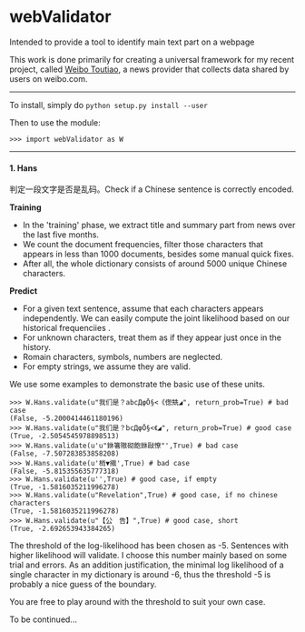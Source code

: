 webValidator
===============================
Intended to provide a tool to identify main text part on a webpage

This work is done primarily for creating a universal framework for my recent project, 
called [Weibo Toutiao](https://play.google.com/store/apps/details?id=com.sina.app.weiboheadline), 
a news provider that collects data shared by users on weibo.com. 

---
To install, simply do `python setup.py install --user`
    
Then to use the module:

    >>> import webValidator as W

---

#### 1. Hans
判定一段文字是否是乱码。Check if a Chinese sentence is correctly encoded. 

**Training**

  - In the 'training' phase, we extract title and summary part from news over the 
    last five months. 
  - We count the document frequencies, filter those characters that appears in 
    less than 1000 documents, besides some manual quick fixes. 
  - After all, the whole dictionary consists of around 5000 unique Chinese characters.

**Predict**

  - For a given text sentence, assume that each characters appears independently.
    We can easily compute the joint likelihood based on our historical frequenciies .
  - For unknown characters, treat them as if they appear just once in the history. 
  - Romain characters, symbols, numbers are neglected.
  - For empty strings, we assume they are valid.

We use some examples to demonstrate the basic use of these units.


    >>> W.Hans.validate(u"我们是？abcДφŌ§<《偬兟◢", return_prob=True) # bad case
    (False, -5.2000414461180196)
    >>> W.Hans.validate(u"我们是？bcДφŌ§<《◢", return_prob=True) # good case
    (True, -2.5054545978898513)
    >>> W.Hans.validate(u'u"銝箸隞砌飽銝敺憭"',True) # bad case
    (False, -7.507283853858208)
    >>> W.Hans.validate(u'梢▼撠',True) # bad case
    (False, -5.815355635777318)
    >>> W.Hans.validate(u'',True) # good case, if empty
    (True, -1.5816035211996278)                        
    >>> W.Hans.validate(u"Revelation",True) # good case, if no chinese characters
    (True, -1.5816035211996278)                        
    >>> W.Hans.validate(u"【公　告】",True) # good case, short
    (True, -2.692653943384265)

The threshold of the log-likelihood has been chosen as -5.
Sentences with higher likelihood will validate. 
I choose this number mainly based on some trial and errors. As an addition justification,
the minimal log likelihood of a single character in my dictionary is around -6, 
thus the threshold -5 is probably a nice guess of the boundary.

You are free to play around with the threshold to suit your own case.

To be continued...

